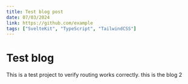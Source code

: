 ```yaml
---
title: Test blog post
date: 07/03/2024
link: https://github.com/example
tags: ["SvelteKit", "TypeScript", "TailwindCSS"]
---
```


# Test blog

This is a test project to verify routing works correctly.
this is the blog 2